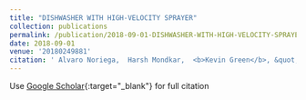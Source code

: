 ```yaml
---
title: "DISHWASHER WITH HIGH-VELOCITY SPRAYER"
collection: publications
permalink: /publication/2018-09-01-DISHWASHER-WITH-HIGH-VELOCITY-SPRAYER
date: 2018-09-01
venue: '20180249881'
citation: ' Alvaro Noriega,  Harsh Mondkar,  <b>Kevin Green</b>, &quot;DISHWASHER WITH HIGH-VELOCITY SPRAYER.&quot; 20180249881, 2018.'
---
```

Use [Google Scholar](https://scholar.google.com/scholar?q=DISHWASHER+WITH+HIGH+VELOCITY+SPRAYER){:target="_blank"} for full citation